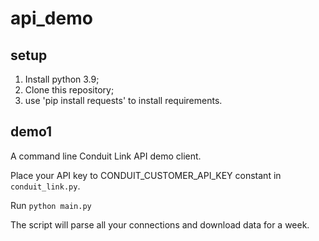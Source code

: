 # api_demo

## setup

1. Install python 3.9;
2. Clone this repository;
3. use 'pip install requests' to install requirements.

## demo1

A command line Conduit Link API demo client.

Place your API key to CONDUIT_CUSTOMER_API_KEY constant in `conduit_link.py`.

Run `python main.py`

The script will parse all your connections and download data for a week.
